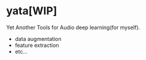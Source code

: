 # yata[WIP]
Yet Another Tools for Audio deep learning(for myself).
- data augmentation
- feature extraction
- etc...
